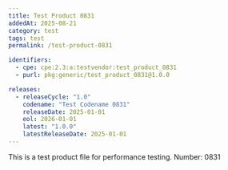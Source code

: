 ```yaml
---
title: Test Product 0831
addedAt: 2025-08-21
category: test
tags: test
permalink: /test-product-0831

identifiers:
  - cpe: cpe:2.3:a:testvendor:test_product_0831
  - purl: pkg:generic/test_product_0831@1.0.0

releases:
  - releaseCycle: "1.0"
    codename: "Test Codename 0831"
    releaseDate: 2025-01-01
    eol: 2026-01-01
    latest: "1.0.0"
    latestReleaseDate: 2025-01-01
---
```


This is a test product file for performance testing. Number: 0831
